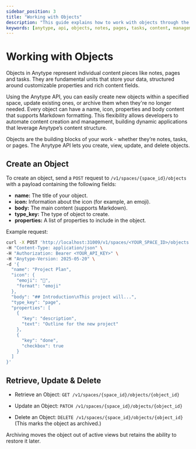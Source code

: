 ```yaml
---
sidebar_position: 3
title: "Working with Objects"
description: "This guide explains how to work with objects through the Anytype API."
keywords: [anytype, api, objects, notes, pages, tasks, content, management]
---
```


# Working with Objects

Objects in Anytype represent individual content pieces like notes, pages and tasks. They are fundamental units that store your data, structured around customizable properties and rich content fields.

Using the Anytype API, you can easily create new objects within a specified space, update existing ones, or archive them when they're no longer needed. Every object can have a name, icon, properties and body content that supports Markdown formatting. This flexibility allows developers to automate content creation and management, building dynamic applications that leverage Anytype’s content structure.

Objects are the building blocks of your work - whether they’re notes, tasks, or pages. The Anytype API lets you create, view, update, and delete objects.

## Create an Object

To create an object, send a `POST` request to `/v1/spaces/{space_id}/objects` with a payload containing the following fields:

- **name:** The title of your object.
- **icon:** Information about the icon (for example, an emoji).
- **body:** The main content (supports Markdown).
- **type_key:** The type of object to create.
- **properties:** A list of properties to include in the object.

Example request:

```bash
curl -X POST 'http://localhost:31009/v1/spaces/<YOUR_SPACE_ID>/objects' \
-H "Content-Type: application/json" \
-H "Authorization: Bearer <YOUR_API_KEY>" \
-H "Anytype-Version: 2025-05-20" \
-d '{
  "name": "Project Plan",
  "icon": {
    "emoji": "📄",
    "format": "emoji"
  },
  "body": "## Introduction\nThis project will...",
  "type_key": "page",
  "properties": [
    {
      "key": "description",
      "text": "Outline for the new project"
    },
    {
      "key": "done",
      "checkbox": true
    }
  ]
}'
```

## Retrieve, Update & Delete

- Retrieve an Object:
  `GET /v1/spaces/{space_id}/objects/{object_id}`

- Update an Object:
  `PATCH /v1/spaces/{space_id}/objects/{object_id}`

- Delete an Object:
  `DELETE /v1/spaces/{space_id}/objects/{object_id}`
  (This marks the object as archived.)

Archiving moves the object out of active views but retains the ability to restore it later.
